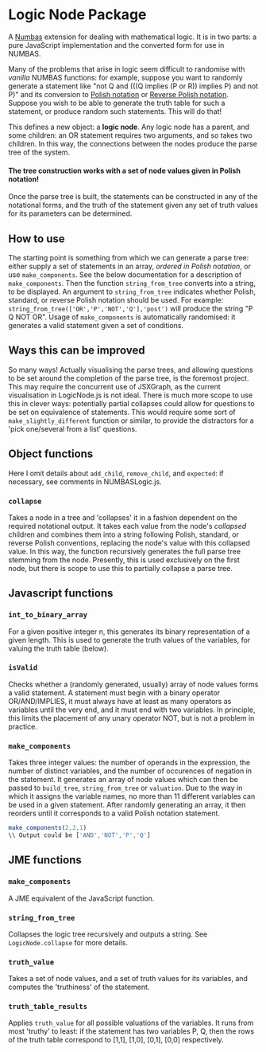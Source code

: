 Logic Node Package
==================

A <a href="https://www.Numbas.org.uk">Numbas</a> extension for dealing with mathematical logic. It is in two parts: a pure JavaScript implementation and the converted form for use in NUMBAS.

Many of the problems that arise in logic seem difficult to randomise with *vanilla* NUMBAS functions: for example, suppose you want to randomly generate a statement like "not Q and (((Q implies (P or R)) implies P) and not P)" and its conversion to <a href="https://en.wikipedia.org/wiki/Polish_notation">Polish notation</a> or <a href="https://en.wikipedia.org/wiki/Reverse_Polish_notation">Reverse Polish notation</a>. Suppose you wish to be able to generate the truth table for such a statement, or produce random such statements. This will do that!

This defines a new object: a **logic node**. Any logic node has a parent, and some children: an OR statement requires two arguments, and so takes two children. In this way, the connections between the nodes produce the parse tree of the system.

#### The tree construction works with a set of node values given in Polish notation!

Once the parse tree is built, the statements can be constructed in any of the notational forms, and the truth of the statement given any set of truth values for its parameters can be determined.

## How to use
The starting point is something from which we can generate a parse tree: either supply a set of statements in an array, *ordered in Polish notation*, or use `make_components`. See the below documentation for a description of `make_components`.
Then the function `string_from_tree` converts into a string, to be displayed. An argument to `string_from_tree` indicates whether Polish, standard, or reverse Polish notation should be used. For example:
``` string_from_tree(['OR','P','NOT','Q'],'post') ```
will produce the string "P Q NOT OR". Usage of `make_components` is automatically randomised: it generates a valid statement given a set of conditions.

## Ways this can be improved
So many ways! Actually visualising the parse trees, and allowing questions to be set around the completion of the parse tree, is the foremost project. This may require the concurrent use of JSXGraph, as the current visualisation in LogicNode.js is not ideal. There is much more scope to use this in clever ways: potentially partial collapses could allow for questions to be set on equivalence of statements. This would require some sort of `make_slightly_different` function or similar, to provide the distractors for a 'pick one/several from a list' questions.

## Object functions
Here I omit details about `add_child`, `remove_child`, and `expected`: if necessary, see comments in NUMBASLogic.js.
### `collapse`
Takes a node in a tree and 'collapses' it in a fashion dependent on the required notational output. It takes each value from the node's *collapsed* children and combines them into a string following Polish, standard, or reverse Polish conventions, replacing the node's value with this collapsed value. In this way, the function recursively generates the full parse tree stemming from the node. Presently, this is used exclusively on the first node, but there is scope to use this to partially collapse a parse tree.

## Javascript functions
### `int_to_binary_array`
For a given positive integer n, this generates its binary representation of a given length. This is used to generate the truth values of the variables, for valuing the truth table (below).

### `isValid`
Checks whether a (randomly generated, usually) array of node values forms a valid statement. A statement must begin with a binary operator OR/AND/IMPLIES, it must always have at least as many operators as variables until the very end, and it must end with two variables. In principle, this limits the placement of any unary operator NOT, but is not a problem in practice.

### `make_components`
Takes three integer values: the number of operands in the expression, the number of distinct variables, and the number of occurences of negation in the statement. It generates an array of node values which can then be passed to `build_tree`, `string_from_tree` or `valuation`. Due to the way in which it assigns the variable names, no more than 11 different variables can be used in a given statement. After randomly generating an array, it then reorders until it corresponds to a valid Polish notation statement.
```javascript
make_components(2,2,1)
\\ Output could be ['AND','NOT','P','Q']
```

## JME functions
### `make_components`
A JME equivalent of the JavaScript function.

### `string_from_tree`
Collapses the logic tree recursively and outputs a string. See `LogicNode.collapse` for more details.

### `truth_value`
Takes a set of node values, and a set of truth values for its variables, and computes the 'truthiness' of the statement.

### `truth_table_results`
Applies `truth_value` for all possible valuations of the variables. It runs from most 'truthy' to least: if the statement has two variables P, Q, then the rows of the truth table correspond to [1,1], [1,0], [0,1], [0,0] respectively.
